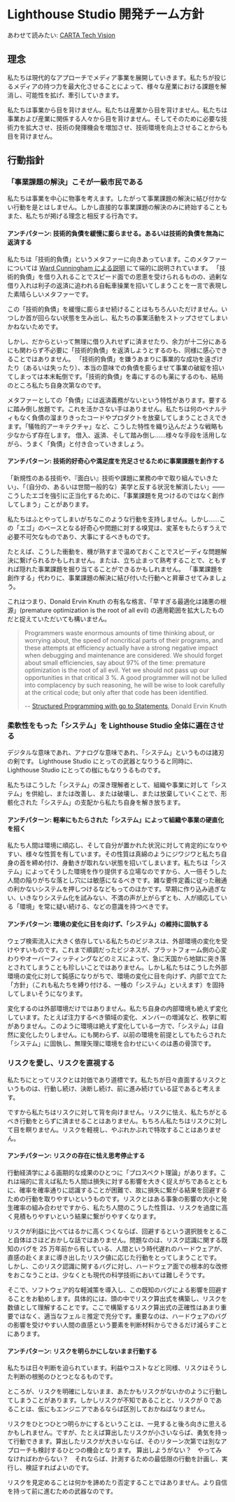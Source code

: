 # Lighthouse Studio 開発チーム方針

あわせて読みたい: [CARTA Tech Vision](https://techblog.cartaholdings.co.jp/tech-vision)

## 理念

私たちは現代的なアプローチでメディア事業を展開していきます。私たちが投じるメディアの持つ力を最大化させることによって、様々な産業における課題を解消し、可能性を拡げ、牽引していきます。

私たちは事業から目を背けません。私たちは産業から目を背けません。私たちは事業および産業に関係する人々から目を背けません。そしてそのために必要な技術力を拡大させ、技術の発揮機会を増加させ、技術環境を向上させることからも目を背けません。

## 行動指針

### 「事業課題の解決」こそが一級市民である

私たちは事業を中心に物事を考えます。したがって事業課題の解決に結び付かない行動を是とはしません。しかし直接的な事業課題の解決のみに終始することもまた、私たちが掲げる理念と相反する行為です。

#### アンチパターン: 技術的負債を緩慢に膨らませる。あるいは技術的負債を無為に返済する

私たちは「技術的負債」というメタファーに向きあっています。このメタファーについては [Ward Cunningham による説明](https://t-wada.hatenablog.jp/entry/ward-explains-debt-metaphor) にて端的に説明されています。
「技術的負債」を借り入れることでスピード面での恩恵を受けられるものの、過剰な借り入れは利子の返済に追われる自転車操業を招いてしまうことを一言で表現した素晴らしいメタファーです。

この「技術的負債」を緩慢に膨らませ続けることはもちろんいただけません。いつしか首が回らない状態を生み出し、私たちの事業活動をストップさせてしまいかねないためです。

しかし、だからといって無理に借り入れせずに済ませたり、余力が十二分にあるにも関わらず不必要に「技術的負債」を返済しようとするのも、同様に感心できることではありません。
「技術的負債」を嫌うあまりに事業的な成功を遠ざけたり（あるいは失ったり）、本当の意味での負債を膨らませて事業の破綻を招いてしまっては本末転倒です。「技術的負債」を毒にするのも薬にするのも、結局のところ私たち自身次第なのです。

メタファーとしての「負債」には返済義務がないという特性があります。要するに踏み倒し放題です。これを活かさない手はありません。私たちは何のペナルティもなく負債の溜まりきったコードやプロダクトを放棄してしまうことさえできます。「犠牲的アーキテクチャ」など、こうした特性を織り込んだような戦略も少なからず存在します。
借入、返済、そして踏み倒し……様々な手段を活用しながら、うまく「負債」と付き合っていきましょう。

#### アンチパターン: 技術的好奇心や満足度を充足させるために事業課題を創作する

「新規性のある技術や、『面白い』技術や課題に業務の中で取り組んでいきたい」、「（自分の、あるいは世間一般的な）美学と反する状況を解消したい」——こうしたエゴを強引に正当化するために、「事業課題を見つけるのではなく創作してしまう」ことがあります。

私たちはふとやってしまいがちなこのような行動を支持しません。しかし……この「エゴ」のベースとなる好奇心や問題に対する嗅覚は、変革をもたらすうえで必要不可欠なものであり、大事にするべきものです。

たとえば、こうした衝動を、機が熟すまで温めておくことでスピーディな問題解決に繋げられるかもしれません。または、立ち止まって熟考することで、ともすれば隠れた事業課題を掘り当てることができるかもしれません。
「事業課題を創作する」代わりに、事業課題の解決に結び付いた行動へと昇華させてみましょう。

これはつまり、Donald Ervin Knuth の有名な格言、「早すぎる最適化は諸悪の根源」(premature optimization is the root of all evil) の適用範囲を拡大したものだと捉えていただいても構いません。

> Programmers waste enormous amounts of time thinking about, or worrying about, the speed of noncritical parts of their programs, and these attempts at efficiency actually have a strong negative impact when debugging and maintenance are considered. We should forget about small efficiencies, say about 97% of the time: premature optimization is the root of all evil.
> Yet we should not pass up our opportunities in that critical 3 %. A good programmer will not be lulled into complacency by such reasoning, he will be wise to look carefully at the critical code; but only after that code has been identified.
>
> -- [Structured Programming with go to Statements](http://web.archive.org/web/20130731202547/http://pplab.snu.ac.kr/courses/adv_pl05/papers/p261-knuth.pdf), Donald Ervin Knuth

### 柔軟性をもった「システム」を Lighthouse Studio 全体に遍在させる

デジタルな意味であれ、アナログな意味であれ、「システム」というものは諸刃の剣です。 Lighthouse Studio にとっての武器となりうると同時に、 Lighthouse Studio にとっての枷にもなりうるものです。

私たちはこうした「システム」の深き理解者として、組織や事業に対して「システム」を供給し、または改善し、または破壊し、または放棄していくことで、形骸化された「システム」の支配から私たち自身を解き放ちます。

#### アンチパターン: 軽率にもたらされた「システム」によって組織や事業の硬直化を招く

私たち人間は環境に順応し、そして自分が置かれた状況に対して肯定的になりやすい、様々な性質を有しています。その性質は真綿のようにジワジワと私たち自身の首を締め付け、身動きが取れない状態を招いてしまいます。私たちは「システム」によってそうした環境を作り提供する立場なのですから、人一倍そうした人間の陥りがちな落とし穴には敏感になるべきです。雑な要件定義に従った融通の利かないシステムを押しつけるなどもってのほかです。早期に作り込み過ぎない、いきなりシステム化を試みない、不満の声が上がらずとも、人が順応している「環境」を常に疑い続ける、などの意識を持つべきです。

#### アンチパターン: 環境の変化に目を向けず、「システム」の維持に固執する

ウェブ検索流入に大きく依存している私たちのビジネスは、外部環境の変化を受けやすいものです。これまで順調だったビジネスが、プラットフォーム側の心変わりやオーバーフィッティングなどのミスによって、急に天国から地獄に突き落とされてしまうことも珍しいことではありません。しかし私たちはこうした外部環境の変化に対して鈍感になりがちで、環境の変化に目を向けず、内部で立てた「方針」（これも私たちを縛り付ける、一種の「システム」といえます）を固持してしまいそうになります。

変化するのは外部環境だけではありません。私たち自身の内部環境も絶えず変化しています。たとえば注力するべき領域の変化、メンバーの増減など、枚挙に暇がありません。このように環境は絶えず変化している一方で、「システム」は自然に変化したりしません。にも関わらず、以前の環境を前提としてもたらされた「システム」に固執し、無理矢理に環境を合わせにいくのは愚の骨頂です。

### リスクを愛し、リスクを直視する

私たちにとってリスクとは対価であり道標です。私たちが日々直面するリスクというものは、行動し続け、決断し続け、前に進み続けている証であると考えます。

ですから私たちはリスクに対して背を向けません。リスクに怯え、私たちがとるべき行動をとらずに済ませることはありません。もちろん私たちはリスクに対して目を瞑りません。リスクを軽視し、やぶれかぶれで特攻することはありません。

#### アンチパターン: リスクの存在に怯え思考停止する

行動経済学による画期的な成果のひとつに「プロスペクト理論」があります。これは端的に言えば私たち人間は損失に対する影響を大きく捉えがちであるとともに、確率を確率通りに認識することが困難で、故に損失に繋がる結果を回避するための行動を取りやすいというものです。リスクとはある事象の影響の大小と発生確率の組み合わせですから、私たち人間のこうした性質は、リスクを過度に高く見積もりやすいという結果に繋がりやすくなります。

リスクが利益に比べてはるかに高くつくならば、回避するという選択肢をとること自体はさほどおかしな話ではありません。問題なのは、リスク認識に関する既知のバグを 25 万年前から有している、人間という時代遅れのハードウェアが、直感の赴くままに導き出したリスク値に応じた行動をとってしまうことです。
しかし、このリスク認識に関するバグに対し、ハードウェア面での根本的な改修をおこなうことは、少なくとも現代の科学技術においては難しそうです。

そこで、ソフトウェア的な軽減策を導入し、この既知のバグによる影響を回避することをお勧めします。具体的には、頭の中でリスク算出式を構築し、リスクを数値として理解することです。ここで構築するリスク算出式の正確性はあまり重要ではなく、適当なフェルミ推定で充分です。重要なのは、ハードウェアのバグの影響を受けやすい人間の直感という要素を判断材料からできるだけ減らすことにあります。

#### アンチパターン: リスクを明らかにしないまま行動する

私たちは日々判断を迫られています。利益やコストなどと同様、リスクはそうした判断の根拠のひとつとなるものです。

ところが、リスクを明確にしないまま、あたかもリスクがないかのように行動してしまうことがあります。しかしリスクが不知であることと、リスクが 0 であることは、仮にもエンジニアであるならば区別しておかねばなりません。

リスクをひとつひとつ明らかにするということは、一見すると後ろ向きに思えるかもしれません。ですが、たとえば算出したリスクが小さいならば、勇気を持って行動できます。算出したリスクが大きいならば、そのリターン次第では別なアプローチも検討するひとつの機会となります。
算出しようがない？　やってみなければわからない？　それならば、計測するための最低限の行動を計画し、実行し、検証すればよいのです。

リスクを見定めることは何かを諦めたり否定することではありません。より自信を持って前に進むための武器なのです。
